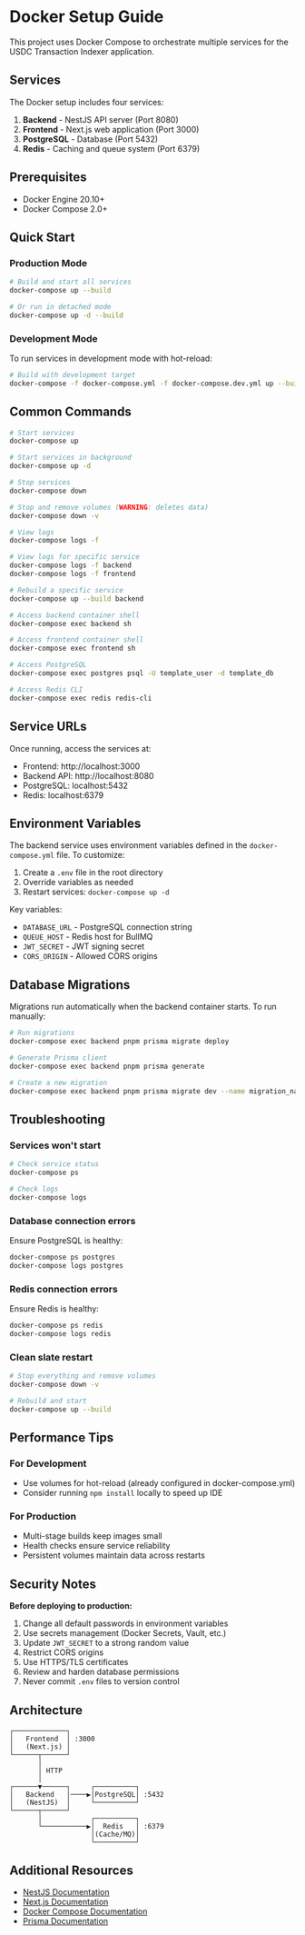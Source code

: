 # Docker Setup Guide

This project uses Docker Compose to orchestrate multiple services for the USDC Transaction Indexer application.

## Services

The Docker setup includes four services:

1. **Backend** - NestJS API server (Port 8080)
2. **Frontend** - Next.js web application (Port 3000)
3. **PostgreSQL** - Database (Port 5432)
4. **Redis** - Caching and queue system (Port 6379)

## Prerequisites

- Docker Engine 20.10+
- Docker Compose 2.0+

## Quick Start

### Production Mode

```bash
# Build and start all services
docker-compose up --build

# Or run in detached mode
docker-compose up -d --build
```

### Development Mode

To run services in development mode with hot-reload:

```bash
# Build with development target
docker-compose -f docker-compose.yml -f docker-compose.dev.yml up --build
```

## Common Commands

```bash
# Start services
docker-compose up

# Start services in background
docker-compose up -d

# Stop services
docker-compose down

# Stop and remove volumes (WARNING: deletes data)
docker-compose down -v

# View logs
docker-compose logs -f

# View logs for specific service
docker-compose logs -f backend
docker-compose logs -f frontend

# Rebuild a specific service
docker-compose up --build backend

# Access backend container shell
docker-compose exec backend sh

# Access frontend container shell
docker-compose exec frontend sh

# Access PostgreSQL
docker-compose exec postgres psql -U template_user -d template_db

# Access Redis CLI
docker-compose exec redis redis-cli
```

## Service URLs

Once running, access the services at:

- Frontend: http://localhost:3000
- Backend API: http://localhost:8080
- PostgreSQL: localhost:5432
- Redis: localhost:6379

## Environment Variables

The backend service uses environment variables defined in the `docker-compose.yml` file. To customize:

1. Create a `.env` file in the root directory
2. Override variables as needed
3. Restart services: `docker-compose up -d`

Key variables:

- `DATABASE_URL` - PostgreSQL connection string
- `QUEUE_HOST` - Redis host for BullMQ
- `JWT_SECRET` - JWT signing secret
- `CORS_ORIGIN` - Allowed CORS origins

## Database Migrations

Migrations run automatically when the backend container starts. To run manually:

```bash
# Run migrations
docker-compose exec backend pnpm prisma migrate deploy

# Generate Prisma client
docker-compose exec backend pnpm prisma generate

# Create a new migration
docker-compose exec backend pnpm prisma migrate dev --name migration_name
```

## Troubleshooting

### Services won't start

```bash
# Check service status
docker-compose ps

# Check logs
docker-compose logs
```

### Database connection errors

Ensure PostgreSQL is healthy:

```bash
docker-compose ps postgres
docker-compose logs postgres
```

### Redis connection errors

Ensure Redis is healthy:

```bash
docker-compose ps redis
docker-compose logs redis
```

### Clean slate restart

```bash
# Stop everything and remove volumes
docker-compose down -v

# Rebuild and start
docker-compose up --build
```

## Performance Tips

### For Development

- Use volumes for hot-reload (already configured in docker-compose.yml)
- Consider running `npm install` locally to speed up IDE

### For Production

- Multi-stage builds keep images small
- Health checks ensure service reliability
- Persistent volumes maintain data across restarts

## Security Notes

**Before deploying to production:**

1. Change all default passwords in environment variables
2. Use secrets management (Docker Secrets, Vault, etc.)
3. Update `JWT_SECRET` to a strong random value
4. Restrict CORS origins
5. Use HTTPS/TLS certificates
6. Review and harden database permissions
7. Never commit `.env` files to version control

## Architecture

```
┌─────────────┐
│   Frontend  │ :3000
│   (Next.js) │
└──────┬──────┘
       │
       │ HTTP
       │
┌──────▼──────┐     ┌──────────┐
│   Backend   │────▶│PostgreSQL│ :5432
│   (NestJS)  │     └──────────┘
└──────┬──────┘
       │            ┌──────────┐
       └───────────▶│  Redis   │ :6379
                    │(Cache/MQ)│
                    └──────────┘
```

## Additional Resources

- [NestJS Documentation](https://docs.nestjs.com/)
- [Next.js Documentation](https://nextjs.org/docs)
- [Docker Compose Documentation](https://docs.docker.com/compose/)
- [Prisma Documentation](https://www.prisma.io/docs)
